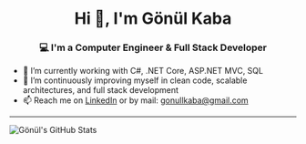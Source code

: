 <h1 align="center">Hi 👋, I'm Gönül Kaba</h1>
<h3 align="center">💻 I'm a Computer Engineer & Full Stack Developer</h3>

- 🔭 I’m currently working with C#, .NET Core, ASP.NET MVC, SQL 
- 🌱 I’m continuously improving myself in clean code, scalable architectures, and full stack development  
- 📫 Reach me on [LinkedIn](https://www.linkedin.com/in/gonulkaba) or by mail: gonullkaba@gmail.com  

---

![Gönül's GitHub Stats](https://github-readme-stats.vercel.app/api?username=Gonulkaba&show_icons=true&theme=light)



<!--
**Gonulkaba/Gonulkaba** is a ✨ _special_ ✨ repository because its `README.md` (this file) appears on your GitHub profile.

Here are some ideas to get you started:

- 🔭 I’m currently working on ...
- 🌱 I’m currently learning ...
- 👯 I’m looking to collaborate on ...
- 🤔 I’m looking for help with ...
- 💬 Ask me about ...
- 📫 How to reach me: ...
- 😄 Pronouns: ...
- ⚡ Fun fact: ...
-->
